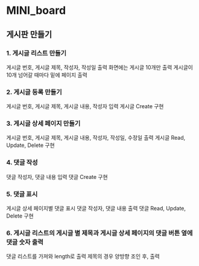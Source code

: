 # MINI_board

## 게시판 만들기

### 1. 게시글 리스트 만들기

게시글 번호, 게시글 제목, 작성자, 작성일 출력
화면에는 게시글 10개만 출력
게시글이 10개 넘어갈 때마다 밑에 페이지 출력 

### 2. 게시글 등록 만들기

게시글 번호, 게시글 제목, 게시글 내용, 작성자 입력
게시글 Create 구현

### 3. 게시글 상세 페이지 만들기

게시글 번호, 게시글 제목, 게시글 내용, 작성자, 작성일, 수정일 출력
게시글 Read, Update, Delete 구현 

### 4. 댓글 작성

댓글 작성자, 댓글 내용 입력
댓글 Create 구현

### 5. 댓글 표시

게시글 상세 페이지별 댓글 표시
댓글 작성자, 댓글 내용 출력
댓글 Read, Update, Delete 구현

### 6. 게시글 리스트의 게시글 별 제목과 게시글 상세 페이지의 댓글 버튼 옆에 댓글 숫자 출력

댓글 리스트를 가져와 length로 출력
제목의 경우 양방향 조인 후, 출력
